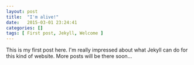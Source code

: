 ```yaml
---
layout: post
title:  "I'm alive!"
date:   2015-03-01 23:24:41
categories: []
tags: [ First post, Jekyll, Welcome ]
---
```

This is my first post here. I'm really impressed about what Jekyll can do for this kind of website. More posts will be there soon...

